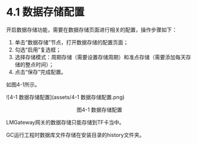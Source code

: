 # 4.1 数据存储配置

开启数据存储功能，需要在数据存储页面进行相关的配置，操作步骤如下：

1. 单击“数据存储”节点，打开数据存储的配置页面； 
2. 勾选“启用”复选框； 
3. 选择存储模式：周期存储（需要设置存储周期）和准点存储（需要添加每天存储的整点时间）； 
4. 点击“保存”完成配置。 

如图4-1所示。

![4-1 数据存储配置](assets/4-1 数据存储配置.png)

<center>图4-1 数据存储配置</center>

LMGateway网关的数据存储只能存储到TF卡当中。

GC运行工程时数据库文件存储在安装目录的history文件夹。

